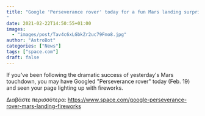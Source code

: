 ```yaml
---
title: "Google 'Perseverance rover' today for a fun Mars landing surprise
"
date: 2021-02-22T14:50:55+01:00
images:
  - "images/post/Tav4c6xLGbkZr2uc79Fmo8.jpg"
author: "AstroBot"
categories: ["News"]
tags: ["space.com"]
draft: false
---
```


If you've been following the dramatic success of yesterday's Mars touchdown, you may have Googled "Perseverance rover" today (Feb. 19) and seen your page lighting up with fireworks. 

Διαβάστε περισσότερα: https://www.space.com/google-perseverance-rover-mars-landing-fireworks
